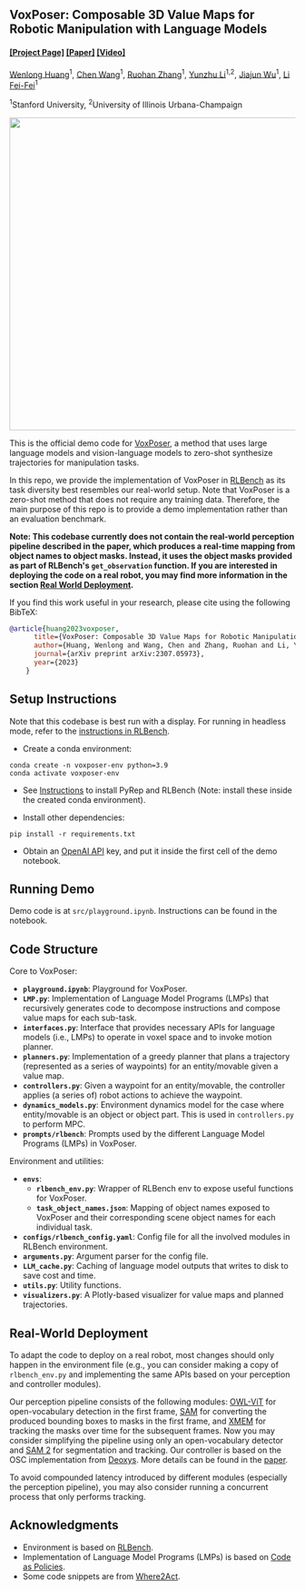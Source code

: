 ## VoxPoser: Composable 3D Value Maps for Robotic Manipulation with Language Models

#### [[Project Page]](https://voxposer.github.io/) [[Paper]](https://voxposer.github.io/voxposer.pdf) [[Video]](https://www.youtube.com/watch?v=Yvn4eR05A3M)

[Wenlong Huang](https://wenlong.page)<sup>1</sup>, [Chen Wang](https://www.chenwangjeremy.net/)<sup>1</sup>, [Ruohan Zhang](https://ai.stanford.edu/~zharu/)<sup>1</sup>, [Yunzhu Li](https://yunzhuli.github.io/)<sup>1,2</sup>, [Jiajun Wu](https://jiajunwu.com/)<sup>1</sup>, [Li Fei-Fei](https://profiles.stanford.edu/fei-fei-li)<sup>1</sup>

<sup>1</sup>Stanford University, <sup>2</sup>University of Illinois Urbana-Champaign

<img  src="media/teaser.gif" width="550">

This is the official demo code for [VoxPoser](https://voxposer.github.io/), a method that uses large language models and vision-language models to zero-shot synthesize trajectories for manipulation tasks.

In this repo, we provide the implementation of VoxPoser in [RLBench](https://sites.google.com/view/rlbench) as its task diversity best resembles our real-world setup. Note that VoxPoser is a zero-shot method that does not require any training data. Therefore, the main purpose of this repo is to provide a demo implementation rather than an evaluation benchmark.

**Note: This codebase currently does not contain the real-world perception pipeline described in the paper, which produces a real-time mapping from object names to object masks. Instead, it uses the object masks provided as part of RLBench's `get_observation` function. If you are interested in deploying the code on a real robot, you may find more information in the section [Real World Deployment](#real-world-deployment).**

If you find this work useful in your research, please cite using the following BibTeX:

```bibtex
@article{huang2023voxposer,
      title={VoxPoser: Composable 3D Value Maps for Robotic Manipulation with Language Models},
      author={Huang, Wenlong and Wang, Chen and Zhang, Ruohan and Li, Yunzhu and Wu, Jiajun and Fei-Fei, Li},
      journal={arXiv preprint arXiv:2307.05973},
      year={2023}
    }
```

## Setup Instructions

Note that this codebase is best run with a display. For running in headless mode, refer to the [instructions in RLBench](https://github.com/stepjam/RLBench#running-headless).

- Create a conda environment:
```Shell
conda create -n voxposer-env python=3.9
conda activate voxposer-env
```

- See [Instructions](https://github.com/stepjam/RLBench#install) to install PyRep and RLBench (Note: install these inside the created conda environment).

- Install other dependencies:
```Shell
pip install -r requirements.txt
```

- Obtain an [OpenAI API](https://openai.com/blog/openai-api) key, and put it inside the first cell of the demo notebook.

## Running Demo

Demo code is at `src/playground.ipynb`. Instructions can be found in the notebook.

## Code Structure

Core to VoxPoser:

- **`playground.ipynb`**: Playground for VoxPoser.
- **`LMP.py`**: Implementation of Language Model Programs (LMPs) that recursively generates code to decompose instructions and compose value maps for each sub-task.
- **`interfaces.py`**: Interface that provides necessary APIs for language models (i.e., LMPs) to operate in voxel space and to invoke motion planner.
- **`planners.py`**: Implementation of a greedy planner that plans a trajectory (represented as a series of waypoints) for an entity/movable given a value map.
- **`controllers.py`**: Given a waypoint for an entity/movable, the controller applies (a series of) robot actions to achieve the waypoint.
- **`dynamics_models.py`**: Environment dynamics model for the case where entity/movable is an object or object part. This is used in `controllers.py` to perform MPC.
- **`prompts/rlbench`**: Prompts used by the different Language Model Programs (LMPs) in VoxPoser.

Environment and utilities:

- **`envs`**:
  - **`rlbench_env.py`**: Wrapper of RLBench env to expose useful functions for VoxPoser.
  - **`task_object_names.json`**: Mapping of object names exposed to VoxPoser and their corresponding scene object names for each individual task.
- **`configs/rlbench_config.yaml`**: Config file for all the involved modules in RLBench environment.
- **`arguments.py`**: Argument parser for the config file.
- **`LLM_cache.py`**: Caching of language model outputs that writes to disk to save cost and time.
- **`utils.py`**: Utility functions.
- **`visualizers.py`**: A Plotly-based visualizer for value maps and planned trajectories.

## Real-World Deployment
To adapt the code to deploy on a real robot, most changes should only happen in the environment file (e.g., you can consider making a copy of `rlbench_env.py` and implementing the same APIs based on your perception and controller modules).

Our perception pipeline consists of the following modules: [OWL-ViT](https://huggingface.co/docs/transformers/en/model_doc/owlvit) for open-vocabulary detection in the first frame, [SAM](https://github.com/facebookresearch/segment-anything?tab=readme-ov-file#segment-anything) for converting the produced bounding boxes to masks in the first frame, and [XMEM](https://github.com/hkchengrex/XMem) for tracking the masks over time for the subsequent frames. Now you may consider simplifying the pipeline using only an open-vocabulary detector and [SAM 2](https://github.com/facebookresearch/segment-anything?tab=readme-ov-file#latest-updates----sam-2-segment-anything-in-images-and-videos) for segmentation and tracking. Our controller is based on the OSC implementation from [Deoxys](https://github.com/UT-Austin-RPL/deoxys_control). More details can be found in the [paper](https://voxposer.github.io/voxposer.pdf).

To avoid compounded latency introduced by different modules (especially the perception pipeline), you may also consider running a concurrent process that only performs tracking.

## Acknowledgments
- Environment is based on [RLBench](https://sites.google.com/view/rlbench).
- Implementation of Language Model Programs (LMPs) is based on [Code as Policies](https://code-as-policies.github.io/).
- Some code snippets are from [Where2Act](https://cs.stanford.edu/~kaichun/where2act/).
